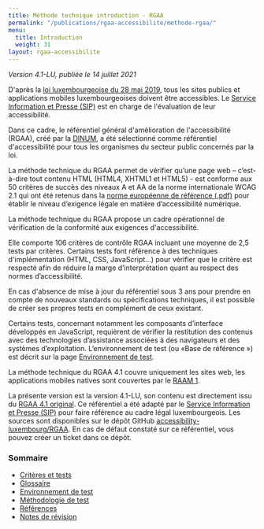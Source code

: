 ```yaml
---
title: Méthode technique introduction - RGAA
permalink: "/publications/rgaa-accessibilite/methode-rgaa/"
menu:
  title: Introduction
  weight: 31
layout: rgaa-accessibilite
---
```

*Version 4.1-LU, publiée le 14 juillet 2021*

D'après la [loi luxembourgeoise du 28 mai 2019](http://legilux.public.lu/eli/etat/leg/loi/2019/05/28/a373/jo), tous les sites publics et applications mobiles luxembourgeoises doivent être accessibles. 
Le [Service Information et Presse (SIP)](https://sip.gouvernement.lu/) est en charge de l'évaluation de leur accessibilité.

Dans ce cadre, le référentiel général d'amélioration de l'accessibilité (RGAA), créé par la [DINUM](https://www.numerique.gouv.fr/dinum/), a été sélectionné comme référentiel d'accessibilité pour tous les organismes du secteur public concernés par la loi.

La méthode technique du RGAA permet de vérifier qu’une page web – c’est-à-dire tout contenu HTML (HTML4, XHTML1 et HTML5) - est conforme aux 50 critères de succès des niveaux A et AA de la norme internationale WCAG 2.1 qui ont été retenus dans la [norme européenne de référence (.pdf)](https://www.etsi.org/deliver/etsi_en/301500_301599/301549/02.01.02_60/en_301549v020102p.pdf) pour établir le niveau d’exigence légale en matière d’accessibilité numérique.

La méthode technique du RGAA propose un cadre opérationnel de vérification de la conformité aux exigences d'accessibilité.

Elle comporte 106 critères de contrôle RGAA incluant une moyenne de 2,5 tests par critères. Certains tests font référence à des techniques d'implémentation (HTML, CSS, JavaScript...) pour vérifier que le critère est respecté afin de réduire la marge d’interprétation quant au respect des normes d’accessibilité.

En cas d'absence de mise à jour du référentiel sous 3 ans pour prendre en compte de nouveaux standards ou spécifications techniques, il est possible de créer ses propres tests en complément de ceux existant.

Certains tests, concernant notamment les composants d’interface développés en JavaScript, requièrent de vérifier la restitution des contenus avec des technologies d’assistance associées à des navigateurs et des systèmes d’exploitation. L’environnement de test (ou «Base de référence ») est décrit sur la page [Environnement de test](environnement.html).

La méthode technique du RGAA 4.1 couvre uniquement les sites web, les applications mobiles natives sont couvertes par le [RAAM 1](../raam1/index.html).

La présente version est la version 4.1-LU, son contenu est directement issu du [RGAA 4.1 original](https://www.numerique.gouv.fr/publications/rgaa-accessibilite/). Ce référentiel a été adapté par le [Service Information et Presse (SIP)](https://sip.gouvernement.lu/) pour faire référence au cadre légal luxembourgeois. Les sources sont disponibles sur le dépôt GitHub [accessibility-luxembourg/RGAA](https://github.com/accessibility-luxembourg/RGAA).
En cas de défaut constaté sur ce référentiel, vous pouvez créer un ticket dans ce dépôt. 

### Sommaire

  * [Critères et tests](criteres.html)
  * [Glossaire](glossaire.html)
  * [Environnement de test](environnement.html)
  * [Méthodologie de test](methodo-test.html)
  * [Références](references.html)
  * [Notes de révision](notes-revision.html)